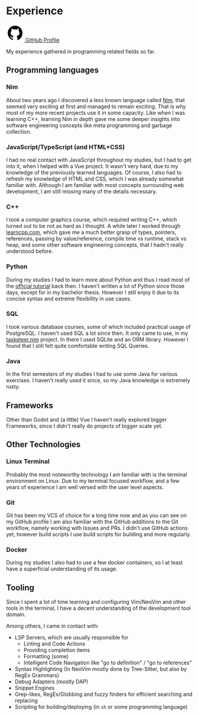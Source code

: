 # Experience

<a href="https://github.com/aMOPel">
<img src="assets/icons8-github.svg" alt="GitHub" class="inline m-1 ">
GitHub Profile</a>


My experience gathered in programming related fields so far.

## Programming languages 

### Nim 
About two years ago I discovered a less known language called [Nim](https://nim-lang.org/), 
that seemed very exciting at first and managed to remain exciting. 
That is why most of my more recent projects use it in some capacity. 
Like when I was learning C++, learning Nim in depth gave me some deeper insights 
into software engineering concepts like meta programming and garbage collection. 

### JavaScript/TypeScript (and HTML+CSS) 
I had no real contact with JavaScript throughout my studies, 
but I had to get into it, when I helped with a Vue project. 
It wasn't very hard, due to my knowledge of the previously learned languages. 
Of course, I also had to refresh my knowledge of HTML and CSS, which I was already 
somewhat familiar with.
Although I am familiar with most concepts surrounding web development,
I am still missing many of the details necessary.

### C++ 
I took a computer graphics course, which required writing C++, which turned out to 
be not as hard as I thought. 
A while later I worked through [learncpp.com](https://www.learncpp.com/), 
which gave me a much better grasp of 
types, pointers, references, passing by value/reference, 
compile time vs runtime, stack vs heap, and some other 
software engineering concepts, that I hadn't really understood before.

### Python 
During my studies I had to learn more about Python and thus I read 
most of the [official tutorial](https://docs.python.org/3/tutorial/index.html) back then. 
I haven't written a lot of Python since those days, except for in my bachelor thesis. 
However I still enjoy it due to its concise syntax and extreme flexibility in
use cases. 

### SQL 
I took various database courses, some of which included practical usage of PostgreSQL. 
I haven't used SQL a lot since then. 
It only came to use, in my [tasketeer.nim](#/tasketeer_nim) project. 
In there I used SQLite and an ORM library. 
However I found that I still felt quite comfortable writing SQL Queries. 

### Java 
In the first semesters of my studies I had to use some Java for various exercises. 
I haven't really used it since, so my Java knowledge is extremely rusty. 

## Frameworks 

Other than Godot and (a little) Vue I haven't really explored bigger Frameworks, 
since I didn't really do projects of bigger scale yet. 

## Other Technologies 

### Linux Terminal 
Probably the most noteworthy technology I am familiar with is the 
terminal environment on Linux. 
Due to my terminal focused workflow, and a few years of experience I am well 
versed with the user level aspects. 

### Git 
Git has been my VCS of choice for a long time now and as you can see on my GitHub 
profile I am also familiar with the GitHub additions to the Git workflow, namely 
working with Issues and PRs. I didn't use GitHub actions yet, however build
scripts I use build scripts for building and more regularly.

### Docker 
During my studies I also had to use a few docker containers, so I at least have 
a superficial understanding of its usage. 

## Tooling

Since I spent a lot of time learning and configuring Vim/NeoVim and other tools
in the terminal, I have a decent understanding of the development tool domain.

Among others, I came in contact with:
- LSP Servers, which are usually responsible for 
  - Linting and Code Actions
  - Providing completion items
  - Formatting (some)
  - Intelligent Code Navigation like "go to definition" / "go to references"
- Syntax Highlighting (In NeoVim mostly done by Tree-Sitter, but also by RegEx Grammars)
- Debug Adapters (mostly DAP)
- Snippet Engines
- Grep-likes, RegEx/Globbing and fuzzy finders for efficient searching and replacing
- Scripting for building/deploying (in `sh` or some programming language)
